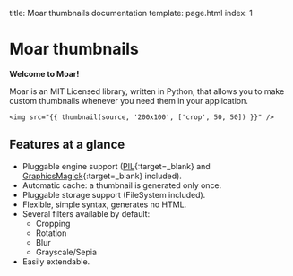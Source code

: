 title: Moar thumbnails documentation
template: page.html
index: 1


# Moar thumbnails

**Welcome to Moar!**

Moar is an MIT Licensed library, written in Python, that allows you to make custom thumbnails whenever you need them in your application.

```jinja
<img src="{{ thumbnail(source, '200x100', ['crop', 50, 50]) }}" />
```


## Features at a glance

* Pluggable engine support ([PIL][pil]{:target=_blank} and [GraphicsMagick][gmi]{:target=_blank} included).
* Automatic cache: a thumbnail is generated only once.
* Pluggable storage support (FileSystem included).
* Flexible, simple syntax, generates no HTML.
* Several filters available by default:
    * Cropping
    * Rotation
    * Blur
    * Grayscale/Sepia
* Easily extendable.


[pil]: http://www.pythonware.com/products/pil/
[gmi]: http://www.graphicsmagick.org/
